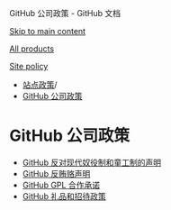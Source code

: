 GitHub 公司政策 - GitHub 文档

[Skip to main content](#main-content)

[All products](/zh)

[Site policy](/site-policy)

* [站点政策](/zh/site-policy)/
* [GitHub 公司政策](/zh/site-policy/github-company-policies)

GitHub 公司政策
==========

* [GitHub 反对现代奴役制和童工制的声明](/zh/site-policy/github-company-policies/github-statement-against-modern-slavery-and-child-labor)
* [GitHub 反贿赂声明](/zh/site-policy/github-company-policies/github-anti-bribery-statement)
* [GitHub GPL 合作承诺](/zh/site-policy/github-company-policies/github-gpl-cooperation-commitment)
* [GitHub 礼品和招待政策](/zh/site-policy/github-company-policies/github-gifts-and-entertainment-policy)
